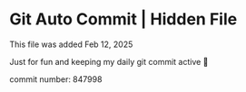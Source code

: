 # Git Auto Commit | Hidden File

This file was added Feb 12, 2025

Just for fun and keeping my daily git commit active 🤪

commit number: 847998
